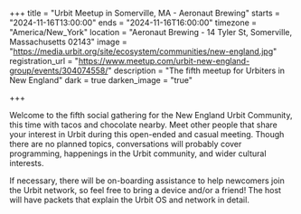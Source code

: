 +++ 
title = "Urbit Meetup in Somerville, MA - Aeronaut Brewing" 
starts = "2024-11-16T13:00:00" 
ends = "2024-11-16T16:00:00" 
timezone = "America/New_York" 
location = "Aeronaut Brewing - 14 Tyler St, Somerville, Massachusetts 02143" 
image = "https://media.urbit.org/site/ecosystem/communities/new-england.jpg" 
registration_url = "https://www.meetup.com/urbit-new-england-group/events/304074558/" 
description = "The fifth meetup for Urbiters in New England" 
dark = true 
darken_image = "true"

+++

Welcome to the fifth social gathering for the New England Urbit Community, this time with tacos and chocolate nearby. Meet other people that share your interest in Urbit during this open-ended and casual meeting. Though there are no planned topics, conversations will probably cover programming, happenings in the Urbit community, and wider cultural interests.

If necessary, there will be on-boarding assistance to help newcomers join the Urbit network, so feel free to bring a device and/or a friend! The host will have packets that explain the Urbit OS and network in detail.
